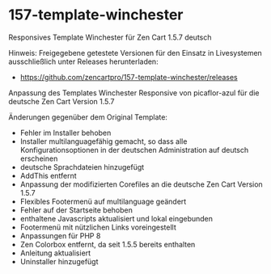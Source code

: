 # 157-template-winchester
Responsives Template Winchester für Zen Cart 1.5.7 deutsch

Hinweis: 
Freigegebene getestete Versionen für den Einsatz in Livesystemen ausschließlich unter Releases herunterladen:
* https://github.com/zencartpro/157-template-winchester/releases

Anpassung des Templates Winchester Responsive von picaflor-azul für die deutsche Zen Cart Version 1.5.7

Änderungen gegenüber dem Original Template:
* Fehler im Installer behoben
* Installer multilanguagefähig gemacht, so dass alle Konfigurationsoptionen in der deutschen Administration auf deutsch erscheinen
* deutsche Sprachdateien hinzugefügt
* AddThis entfernt
* Anpassung der modifizierten Corefiles an die deutsche Zen Cart Version 1.5.7
* Flexibles Footermenü auf multilanguage geändert
* Fehler auf der Startseite behoben
* enthaltene Javascripts aktualisiert und lokal eingebunden
* Footermenü mit nützlichen Links voreingestellt
* Anpassungen für PHP 8
* Zen Colorbox entfernt, da seit 1.5.5 bereits enthalten
* Anleitung aktualisiert
* Uninstaller hinzugefügt